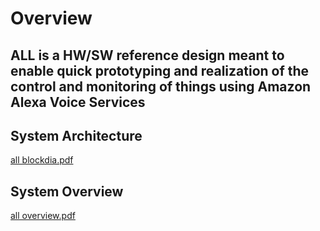 # Overview
## ALL is a HW/SW reference design meant to enable quick prototyping and realization of the control and monitoring of things using Amazon Alexa Voice Services

## System Architecture
[all blockdia.pdf](https://github.com/goruck/all/files/57052/all.blockdia.pdf)

## System Overview
[all overview.pdf](https://github.com/goruck/all/files/57059/all.overview.pdf)
